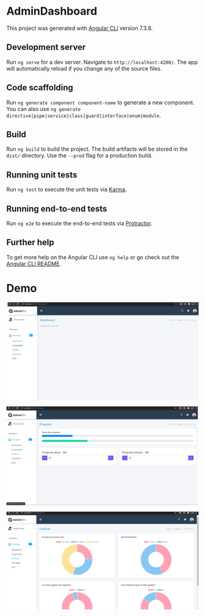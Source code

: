 # AdminDashboard

This project was generated with [Angular CLI](https://github.com/angular/angular-cli) version 7.3.8.

## Development server

Run `ng serve` for a dev server. Navigate to `http://localhost:4200/`. The app will automatically reload if you change any of the source files.

## Code scaffolding

Run `ng generate component component-name` to generate a new component. You can also use `ng generate directive|pipe|service|class|guard|interface|enum|module`.

## Build

Run `ng build` to build the project. The build artifacts will be stored in the `dist/` directory. Use the `--prod` flag for a production build.

## Running unit tests

Run `ng test` to execute the unit tests via [Karma](https://karma-runner.github.io).

## Running end-to-end tests

Run `ng e2e` to execute the end-to-end tests via [Protractor](http://www.protractortest.org/).

## Further help

To get more help on the Angular CLI use `ng help` or go check out the [Angular CLI README](https://github.com/angular/angular-cli/blob/master/README.md).

# Demo

![](https://github.com/JulioG194/admin-dashboard-angular/blob/master/src/assets/images/gallery/adminpro1.jpg?raw=true)

![](https://github.com/JulioG194/admin-dashboard-angular/blob/master/src/assets/images/gallery/adminpro2.jpg?raw=true)

![](https://github.com/JulioG194/admin-dashboard-angular/blob/master/src/assets/images/gallery/adminpro3.jpg?raw=true)
